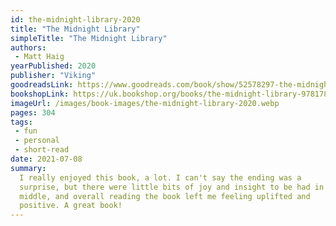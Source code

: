 ```yaml
---
id: the-midnight-library-2020
title: "The Midnight Library"
simpleTitle: "The Midnight Library"
authors: 
 - Matt Haig
yearPublished: 2020
publisher: "Viking"
goodreadsLink: https://www.goodreads.com/book/show/52578297-the-midnight-library
bookshopLink: https://uk.bookshop.org/books/the-midnight-library-9781786892706/9781786892706
imageUrl: /images/book-images/the-midnight-library-2020.webp
pages: 304
tags: 
 - fun 
 - personal 
 - short-read
date: 2021-07-08
summary: 
  I really enjoyed this book, a lot. I can't say the ending was a
  surprise, but there were little bits of joy and insight to be had in the
  middle, and overall reading the book left me feeling uplifted and
  positive. A great book!
---
```


